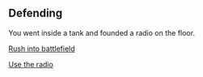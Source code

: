 ## Defending

You went inside a tank and founded a radio on the floor.

[Rush into battlefield](bombed/defend/README.md)

[Use the radio](../)